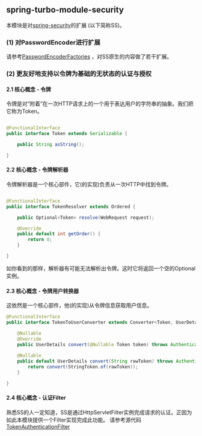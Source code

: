 ## spring-turbo-module-security

本模块是对[spring-security](https://spring.io/projects/spring-security)的扩展 (以下简称SS)。

### (1) 对PasswordEncoder进行扩展

请参考[PasswordEncoderFactories](./src/main/java/spring/turbo/module/security/encoder/PasswordEncoderFactories.java)
，对SS原生的内容做了若干扩展。

### (2) 更友好地支持以令牌为基础的无状态的认证与授权

#### 2.1 核心概念 - 令牌

令牌是对“附着”在一次HTTP请求上的一个用于表达用户的字符串的抽象。我们把它称为Token。

```java

@FunctionalInterface
public interface Token extends Serializable {

    public String asString();

}
```

#### 2.2 核心概念 - 令牌解析器

令牌解析器是一个核心部件，它(的实现)负责从一次HTTP中找到令牌。

```java

@FunctionalInterface
public interface TokenResolver extends Ordered {

    public Optional<Token> resolve(WebRequest request);

    @Override
    public default int getOrder() {
        return 0;
    }

}
```

如你看到的那样，解析器有可能无法解析出令牌。这时它将返回一个空的Optional实例。

#### 2.3 核心概念 - 令牌用户转换器

这依然是一个核心部件，他(的实现)从令牌信息获取用户信息。

```java
@FunctionalInterface
public interface TokenToUserConverter extends Converter<Token, UserDetails> {

    @Nullable
    @Override
    public UserDetails convert(@Nullable Token token) throws AuthenticationException;
    
    @Nullable
    public default UserDetails convert(String rawToken) throws AuthenticationException {
        return convert(StringToken.of(rawToken));
    }

}
```

#### 2.4 核心概念 - 认证Filter

熟悉SS的人一定知道，SS是通过HttpServletFilter实例完成请求的认证。正因为如此本模块提供一个Filter实现完成此功能。
请参考源代码[TokenAuthenticationFilter](src/main/java/spring/turbo/module/security/filter/TokenAuthenticationFilter.java)
